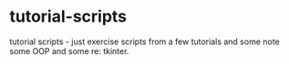 # tutorial-scripts
tutorial scripts - 
just exercise scripts from a few tutorials and some note some OOP and some re: tkinter.
